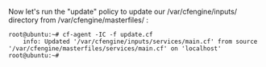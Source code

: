 Now let's run the "update" policy to update our /var/cfengine/inputs/
directory from /var/cfengine/masterfiles/ :

```console
root@ubuntu:~# cf-agent -IC -f update.cf
    info: Updated '/var/cfengine/inputs/services/main.cf' from source
'/var/cfengine/masterfiles/services/main.cf' on 'localhost'
root@ubuntu:~# 
```


